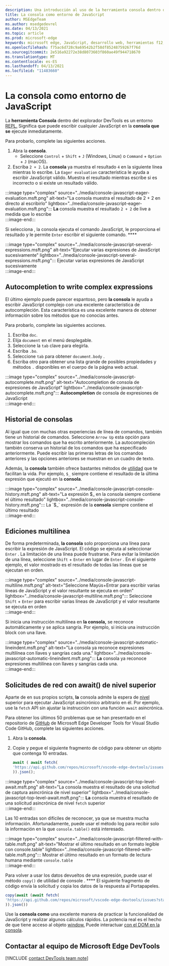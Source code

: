 ```yaml
---
description: Una introducción al uso de la herramienta consola dentro de Microsoft Edge Developer Tools como un entorno JavaScript.
title: La consola como entorno de JavaScript
author: MSEdgeTeam
ms.author: msedgedevrel
ms.date: 04/13/2021
ms.topic: article
ms.prod: microsoft-edge
keywords: microsoft edge, JavaScript, desarrollo web, herramientas f12, devtools
ms.openlocfilehash: f75ac6d728c9a69542b2f58df85248759267f76d
ms.sourcegitcommit: 2e516a92272e38d8073603f860ae49f944718670
ms.translationtype: MT
ms.contentlocale: es-ES
ms.lasthandoff: 04/13/2021
ms.locfileid: "11483660"
---
```

# <a name="the-console-as-a-javascript-environment"></a>La consola como entorno de JavaScript  

La **herramienta Consola** dentro del explorador DevTools es un entorno [REPL.][WikiReadEvalPrintLoop]  Significa que puede escribir cualquier JavaScript en la **consola que se** ejecute inmediatamente.

Para probarlo, complete las siguientes acciones.  

1.  Abra la **consola**.  
    *   Seleccione `Control` + `Shift` + `J` \(Windows, Linux\) o `Command` + `Option` + `J` \(macOS\).  
1.  Escriba `2 + 2`.  La **consola** ya muestra el resultado `4` en la siguiente línea mientras lo escribe.  La `Eager evaluation` característica le ayuda a escribir JavaScript válido.  Muestra el resultado mientras escribe si es incorrecto o si existe un resultado válido.  

:::image type="complex" source="../media/console-javascript-eager-evaluation.msft.png" alt-text="La consola muestra el resultado de 2 + 2 en directo al escribirlo" lightbox="../media/console-javascript-eager-evaluation.msft.png":::
   **La** consola muestra el resultado `2 + 2` de live a medida que lo escribe  
:::image-end:::  

Si selecciona , la consola ejecuta el comando JavaScript, le proporciona el resultado y le permite `Enter` escribir el siguiente comando. ****  

:::image type="complex" source="../media/console-javascript-several-expressions.msft.png" alt-text="Ejecutar varias expresiones de JavaScript sucesivamente" lightbox="../media/console-javascript-several-expressions.msft.png":::
   Ejecutar varias expresiones de JavaScript sucesivamente  
:::image-end:::  

## <a name="autocompletion-to-write-complex-expressions"></a>Autocompletion to write complex expressions

El último ejemplo puede parecer espantoso, pero **la consola** le ayuda a escribir JavaScript complejo con una excelente característica de autocompleción.  Esta característica es una excelente manera de obtener información sobre los métodos que no conocías antes.  

Para probarlo, complete las siguientes acciones.  

1.  Escriba `doc`.  
1.  Elija `document` en el menú desplegable.  
1.  Seleccione la `tab` clave para elegirla.  
1.  Escriba `.bo`.  
1.  Seleccione `tab` para obtener `document.body` .  
1.  Escriba otro para obtener una lista grande de posibles propiedades y métodos `.` disponibles en el cuerpo de la página web actual.  

:::image type="complex" source="../media/console-javascript-autocomplete.msft.png" alt-text="Autocompletion de consola de expresiones de JavaScript" lightbox="../media/console-javascript-autocomplete.msft.png":::
   **Autocompletion** de consola de expresiones de JavaScript  
:::image-end:::  

## <a name="console-history"></a>Historial de consolas

Al igual que con muchas otras experiencias de línea de comandos, también tiene un historial de comandos.  Seleccione `Arrow Up` esta opción para mostrar los comandos que ha escrito anteriormente.  La autocompleción también conserva un historial de los comandos que ha especificado anteriormente.  Puede escribir las primeras letras de los comandos anteriores y las opciones anteriores se muestran en un cuadro de texto.  

Además, la **consola** también ofrece bastantes métodos de [utilidad][DevtoolsConsoleUtilities] que te facilitan la vida.  Por ejemplo, `$_` siempre contiene el resultado de la última expresión que ejecutó en la **consola**.

:::image type="complex" source="../media/console-javascript-console-history.msft.png" alt-text="La expresión $_ en la consola siempre contiene el último resultado" lightbox="../media/console-javascript-console-history.msft.png":::
    La `$_` expresión de la **consola** siempre contiene el último resultado  
:::image-end:::  

## <a name="multiline-edits"></a>Ediciones multilínea

De forma predeterminada, **la consola** solo proporciona una línea para escribir la expresión de JavaScript.  El código se ejecuta al seleccionar `Enter` . La limitación de una línea puede frustrarse.  Para evitar la limitación de una línea, seleccione `Shift` + `Enter` en lugar de `Enter` .  En el siguiente ejemplo, el valor mostrado es el resultado de todas las líneas que se ejecutan en orden.  

:::image type="complex" source="../media/console-javascript-multiline.msft.png" alt-text="Seleccione Mayús+Entrar para escribir varias líneas de JavaScript y el valor resultante se ejecuta en orden" lightbox="../media/console-javascript-multiline.msft.png":::
   Seleccione `Shift` + `Enter` para escribir varias líneas de JavaScript y el valor resultante se ejecuta en orden  
:::image-end:::  

Si inicia una instrucción multilínea en **la consola,** se reconoce automáticamente y se aplica sangría.  Por ejemplo, si inicia una instrucción block con una llave.  

:::image type="complex" source="../media/console-javascript-automatic-lineindent.msft.png" alt-text="La consola ya reconoce expresiones multilínea con llaves y sangrías cada una." lightbox="../media/console-javascript-automatic-lineindent.msft.png":::
    **La** consola ya reconoce expresiones multilínea con llaves y sangrías cada una.  
:::image-end:::  

## <a name="network-requests-using-top-level-await"></a>Solicitudes de red con await() de nivel superior  

Aparte de en sus propios scripts, **la** consola admite la espera de [nivel][GithubTc39ProposalTopLevelAwait] superior para ejecutar JavaScript asincrónico arbitrario en él.  Por ejemplo, use la `fetch` API sin ajustar la instrucción con una función `await` asincrónica.  

Para obtener los últimos 50 problemas que se han presentado en el repositorio de [GitHub][GithubMicrosoftVscodeEdgeDevtools] de Microsoft Edge Developer Tools for Visual Studio Code GitHub, complete las siguientes acciones.  

1.  Abra la **consola**.  
1.  Copie y pegue el siguiente fragmento de código para obtener un objeto que contenga 10 entradas.  
    
    ```javascript
    await ( await fetch(
    'https://api.github.com/repos/microsoft/vscode-edge-devtools/issues?state=all&per_page=50&page=1'
    )).json();
    ```  
    
:::image type="complex" source="../media/console-javascript-top-level-await.msft.png" alt-text="La consola muestra el resultado de una solicitud de captura asincrónica de nivel superior" lightbox="../media/console-javascript-top-level-await.msft.png":::
    **La** consola muestra el resultado de una solicitud asincrónica de nivel `fetch` superior  
:::image-end:::  

Las 10 entradas son difíciles de reconocer, ya que se muestra mucha información.  Afortunadamente, puede usar el método log para recibir solo la información en la que `console.table()` está interesado.  

:::image type="complex" source="../media/console-javascript-filtered-with-table.msft.png" alt-text="Mostrar el último resultado en un formato legible con console.table" lightbox="../media/console-javascript-filtered-with-table.msft.png":::
    Mostrar el último resultado en un formato de lectura humana mediante `console.table`  
:::image-end:::  

Para volver a usar los datos devueltos de una expresión, puede usar el método `copy()` de utilidad de console . ****  El siguiente fragmento de código envía la solicitud y copia los datos de la respuesta al Portapapeles.  

```javascript
copy(await (await fetch(
'https://api.github.com/repos/microsoft/vscode-edge-devtools/issues?state=all&per_page=50&page=1'
)).json())
```  

Use la **consola como** una excelente manera de practicar la funcionalidad de JavaScript y realizar algunos cálculos rápidos.  La potencia real es el hecho de que tiene acceso al objeto [window.][MdnDocsWebApiWindow]  Puede interactuar [con el DOM en la consola][DevtoolsConsoleConsoleDomInteraction].  

## <a name="getting-in-touch-with-the-microsoft-edge-devtools-team"></a>Contactar al equipo de Microsoft Edge DevTools  

[!INCLUDE [contact DevTools team note](../includes/contact-devtools-team-note.md)]  

<!-- links -->  

[DevtoolsConsoleConsoleDomInteraction]: ./console-dom-interaction.md "Use la consola para interactuar con el dom | Microsoft Docs"  
[DevtoolsConsoleUtilities]: ./utilities.md "Referencia de api de utilidades de consola | Microsoft Docs"  

[GithubMicrosoftVscodeEdgeDevtools]: https://github.com/microsoft/vscode-edge-devtools "microsoft/vscode-edge-devtools | GitHub"  

[GithubTc39ProposalTopLevelAwait]: https://github.com/tc39/proposal-top-level-await "Propuesta ecmascript: espera de nivel superior - tc39/proposal-top-level-await | GitHub"

[MdnDocsWebApiWindow]: https://developer.mozilla.org/docs/Web/API/Window "Ventana | MDN"  

[WikiReadEvalPrintLoop]: https://en.wikipedia.org/wiki/Read%E2%80%93eval%E2%80%93print_loop "Bucle read–eval–print | Wikipedia"  
